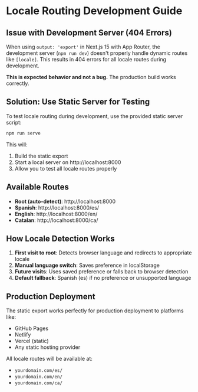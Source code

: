 # Locale Routing Development Guide

## Issue with Development Server (404 Errors)

When using `output: 'export'` in Next.js 15 with App Router, the development server (`npm run dev`) doesn't properly handle dynamic routes like `[locale]`. This results in 404 errors for all locale routes during development.

**This is expected behavior and not a bug.** The production build works correctly.

## Solution: Use Static Server for Testing

To test locale routing during development, use the provided static server script:

```bash
npm run serve
```

This will:
1. Build the static export
2. Start a local server on http://localhost:8000
3. Allow you to test all locale routes properly

## Available Routes

- **Root (auto-detect)**: http://localhost:8000
- **Spanish**: http://localhost:8000/es/
- **English**: http://localhost:8000/en/
- **Catalan**: http://localhost:8000/ca/

## How Locale Detection Works

1. **First visit to root**: Detects browser language and redirects to appropriate locale
2. **Manual language switch**: Saves preference in localStorage 
3. **Future visits**: Uses saved preference or falls back to browser detection
4. **Default fallback**: Spanish (es) if no preference or unsupported language

## Production Deployment

The static export works perfectly for production deployment to platforms like:
- GitHub Pages
- Netlify
- Vercel (static)
- Any static hosting provider

All locale routes will be available at:
- `yourdomain.com/es/`
- `yourdomain.com/en/`  
- `yourdomain.com/ca/`